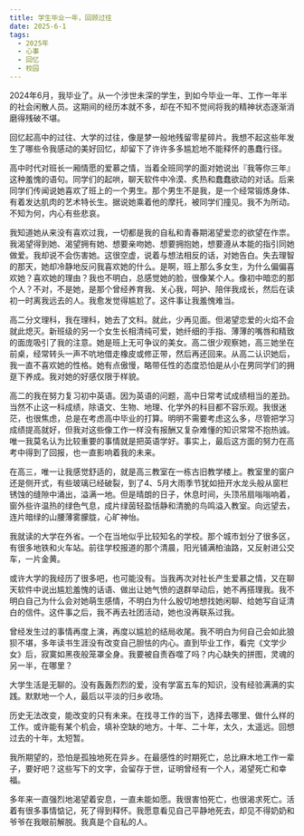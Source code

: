 ```yaml
---
title: 学生毕业一年，回顾过往
date: 2025-6-1
tags:
  - 2025年
  - 心事
  - 回忆
  - 校园
---
```


2024年6月，我毕业了。从一个涉世未深的学生，到如今毕业一年、工作一年半的社会闲散人员。这期间的经历本就不多，却在不知不觉间将我的精神状态逐渐消磨得残破不堪。

回忆起高中的过往、大学的过往，像是梦一般地残留零星碎片。我想不起这些年发生了哪些令我感动的美好回忆，却留下了许许多多尴尬地不能释怀的愚蠢行径。

高中时代对班长一厢情愿的爱慕之情，当着全班同学的面对她说出『我等你三年』这种羞愧的语句。同学们的起哄，聊天软件中冷漠、炙热和蠢蠢欲动的对话。后来同学们传闻说她喜欢了班上的一个男生。那个男生不是我，是一个经常锻炼身体、有着发达肌肉的艺术特长生。据说她乘着他的摩托，被同学们撞见。我不为所动。不知为何，内心有些悲哀。

我知道她从来没有喜欢过我，一切都是我的自私和青春期渴望爱恋的欲望在作祟。我渴望得到她、渴望拥有她、想要亲吻她、想要拥抱她，想要遵从本能的指引同她做爱。我却说不会伤害她。这很空虚，说着与想法相反的话，对她告白。失去理智的那天，她却冷静地反问我喜欢她的什么。是啊，班上那么多女生，为什么偏偏喜欢她？喜欢她的理由？我也不明白，总感觉她的脸，很像某个人。像初中暗恋的那个人？不对，不是她，是那个曾经养育我、关心我，呵护、陪伴我成长，然后在读初一时离我远去的人。我愈发觉得尴尬了。这件事让我羞愧难当。

高二分文理科，我在理科，她去了文科。就此，少再见面。但渴望恋爱的火焰不会就此熄灭。新班级的另一个女生长相清纯可爱，她纤细的手指、薄薄的嘴唇和精致的面庞吸引了我的注意。她是班上无可争议的美女。高二很少观察她，高三她坐在前桌，经常转头一声不吭地借走橡皮或修正带，然后再还回来。从高二认识她后，我一直不喜欢她的性格。她有点傲慢，略带任性的态度恐怕是从小在男同学们的拥趸下养成。我对她的好感仅限于样貌。

高二的我在努力复习初中英语。因为英语的问题，高中日常考试成绩相当的差劲。当然不止这一科成绩，除语文、生物、地理、化学外的科目都不容乐观。我很迷茫，也很焦虑，总是在考虑高中毕业的打算。明明不需要考虑这么多，尽管把学习成绩提高就好，但我对这些像工作一样没有报酬又复杂难懂的知识常常不抱热诚。唯一我莫名认为比较重要的事情就是把英语学好。事实上，最后这方面的努力在高考中得到了回报，也一直影响着我的未来。

在高三，唯一让我感觉舒适的，就是高三教室在一栋古旧教学楼上。教室里的窗户还是侧开式，有些玻璃已经破裂，到了4、5月大雨季节犹如扭开水龙头般从窗栏锈蚀的缝隙中涌出，溢满一地。但是晴朗的日子，休息时间，头顶吊扇嗡嗡响着，窗外些许温热的绿色气息，成片绿茵轻盈恬静和清脆的鸟鸣溢入教室。向远望去，连片暗绿的山腰薄雾朦胧，心旷神怡。

我就读的大学在外省。一个在当地似乎比较知名的学校。那个城市划分了很多区，有很多地铁和火车站。前往学校报道的那个清晨，阳光铺满柏油路，又反射进公交车，一片金黄。

或许大学的我经历了很多吧，也可能没有。当我再次对社长产生爱慕之情，又在聊天软件中说出尴尬羞愧的话语、做出让她气愤的退群举动后，她不再搭理我。我不明白自己为什么会对她萌生感情，不明白为什么殷切地想找她闲聊、给她写自证清白的信件。这件事之后，我不再去社团活动，她也没再联系过我。

曾经发生过的事情再度上演，再度以尴尬的结局收尾。我不明白为何自己会如此狼狈不堪，多年读书生涯没有改变自己胆怯的内心。直到毕业工作，看完《文学少女》后，寂寞如黑夜般笼罩全身。我要被自责吞噬了吗？内心缺失的拼图，灵魂的另一半，在哪里？

大学生活是无聊的。没有轰轰烈烈的爱，没有学富五车的知识，没有经验满满的实践。默默地一个人，最后以平淡的归乡收场。

历史无法改变，能改变的只有未来。在找寻工作的当下，选择去哪里、做什么样的工作。或许能有某个机会，填补空缺的地方。十年、二十年，太久，太遥远。回想过去的十年，太短暂。

我所期望的，恐怕是孤独地死在异乡。在最感性的时期死亡，总比麻木地工作一辈子，要好吧？这些写下的文字，会留存于世，证明曾经有一个人，渴望死亡和幸福。

多年来一直强烈地渴望着安息，一直未能如愿。我很害怕死亡，也很渴求死亡。活着有很多事情惦记，死了得到释怀。我愿意看见自己平静地死去，却见不得奶奶和爷爷在我眼前解脱。我真是个自私的人。
